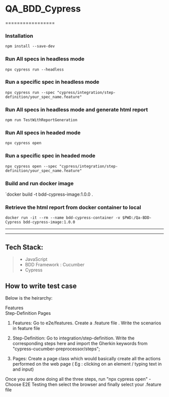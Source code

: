 # QA_BDD_Cypress
=================


### Installation
`npm install --save-dev`

### Run All specs in headless mode
`npx cypress run --headless`

### Run a specific spec in headless mode
`npx cypress run --spec "cypress/integration/step-definition/your_spec_name.feature"`

### Run All specs in headless mode and generate html report
`npm run TestWithReportGeneration`

### Run All specs in headed mode
`npx cypress open`

### Run a specific spec in headed mode
`npx cypress open --spec "cypress/integration/step-definition/your_spec_name.feature"`

### Build and run docker image
`docker build -t bdd-cypress-image:1.0.0 .

### Retrieve the html report from docker container to local
`docker run -it --rm --name bdd-cypress-container -v $PWD:/Qa-BDD-Cypress bdd-cypress-image:1.0.0`

***
___

## Tech Stack:
> * JavaScript
> * BDD Framework : Cucumber
> * Cypress

## How to write test case

Below is the heirarchy:

Features  
Step-Definition
Pages

1. Features: Go to e2e/features. Create a .feature file . Write the scenarios in feature file

2. Step-Definition: Go to integration/step-definition. Write the corresponding steps here and import the Gherkin keywords from "cypress-cucumber-preprocessor/steps";
3. Pages: Create a page class which would basically create all the actions performed on the web page ( Eg : clicking on an element / typing text in and input)

Once you are done doing all the three steps, run "npx cypress open" - Choose E2E Testing then select the browser and finally select your .feature file
